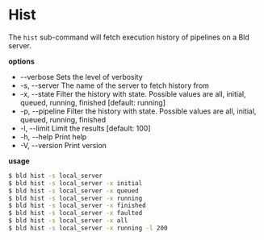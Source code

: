 # Hist
The `hist` sub-command will fetch execution history of pipelines on a Bld server.

__options__
* --verbose              Sets the level of verbosity
* -s, --server <SERVER>      The name of the server to fetch history from
* -x, --state <STATE>        Filter the history with state. Possible values are all, initial, queued, running, finished [default: running]
* -p, --pipeline <PIPELINE>  Filter the history with state. Possible values are all, initial, queued, running, finished
* -l, --limit <LIMIT>        Limit the results [default: 100]
* -h, --help                 Print help
* -V, --version              Print version

__usage__
```bash
$ bld hist -s local_server
$ bld hist -s local_server -x initial
$ bld hist -s local_server -x queued
$ bld hist -s local_server -x running
$ bld hist -s local_server -x finished
$ bld hist -s local_server -x faulted
$ bld hist -s local_server -x all
$ bld hist -s local_server -x running -l 200
```
